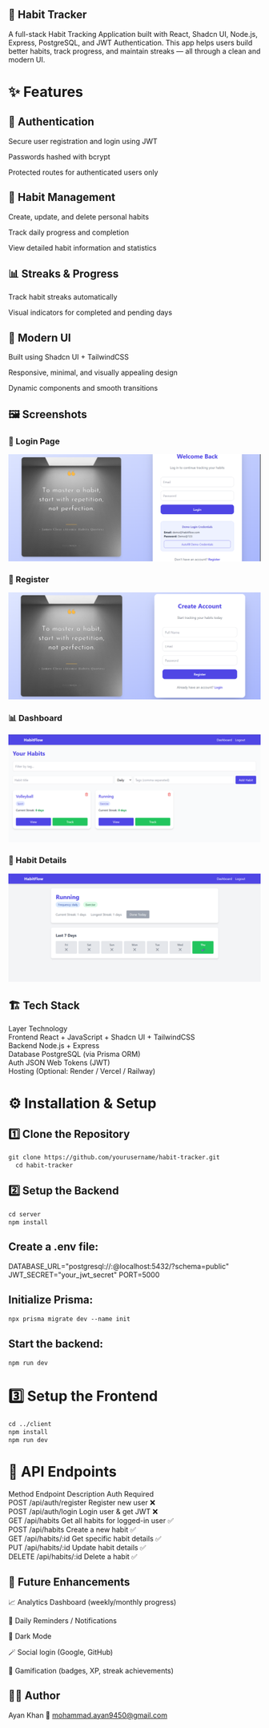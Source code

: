 ## 🧠 Habit Tracker

A full-stack Habit Tracking Application built with React, Shadcn UI, Node.js, Express, PostgreSQL, and JWT Authentication.
This app helps users build better habits, track progress, and maintain streaks — all through a clean and modern UI.

# ✨ Features
## 👤 Authentication

Secure user registration and login using JWT

Passwords hashed with bcrypt

Protected routes for authenticated users only

## 📅 Habit Management

Create, update, and delete personal habits

Track daily progress and completion

View detailed habit information and statistics

## 📊 Streaks & Progress

Track habit streaks automatically

Visual indicators for completed and pending days

## 🎨 Modern UI

Built using Shadcn UI + TailwindCSS

Responsive, minimal, and visually appealing design

Dynamic components and smooth transitions

## 🖼️ Screenshots

### 🔐 Login Page
![Login Page](./Screenshot/LogIn.png)

### 🔐 Register
![Register](./Screenshot/Register.png)

### 📊 Dashboard
![Dashboard](./Screenshot/dashboard.png)

### 🧩 Habit Details
![Habit Detail](./Screenshot/habit.png)


## 🏗️ Tech Stack
Layer	Technology <br>
Frontend	React + JavaScript + Shadcn UI + TailwindCSS <br>
Backend	Node.js + Express <br>
Database	PostgreSQL (via Prisma ORM) <br>
Auth	JSON Web Tokens (JWT) <br>
Hosting	(Optional: Render / Vercel / Railway) <br>

# ⚙️ Installation & Setup
## 1️⃣ Clone the Repository
    git clone https://github.com/yourusername/habit-tracker.git
      cd habit-tracker

## 2️⃣ Setup the Backend
    cd server
    npm install

## Create a .env file:
DATABASE_URL="postgresql://<username>:<password>@localhost:5432/<dbname>?schema=public"
JWT_SECRET="your_jwt_secret"
PORT=5000
## Initialize Prisma:
    npx prisma migrate dev --name init
## Start the backend:
    npm run dev
# 3️⃣ Setup the Frontend
    cd ../client
    npm install
    npm run dev
# 🔐 API Endpoints
Method	Endpoint	Description	Auth Required <br>
POST	/api/auth/register	Register new user	❌ <br> 
POST	/api/auth/login	Login user & get JWT	❌ <br>
GET	/api/habits	Get all habits for logged-in user	✅ <br>
POST	/api/habits	Create a new habit	✅ <br>
GET	/api/habits/:id	Get specific habit details	✅ <br>
PUT	/api/habits/:id	Update habit details	✅ <br>
DELETE	/api/habits/:id	Delete a habit	✅ <br>

## 🧠 Future Enhancements

📈 Analytics Dashboard (weekly/monthly progress) <br>

🔔 Daily Reminders / Notifications <br>

🌙 Dark Mode <br>

🪄 Social login (Google, GitHub) <br>

🎯 Gamification (badges, XP, streak achievements) <br>

## 🧑‍💻 Author

  Ayan Khan
📧 mohammad.ayan9450@gmail.com



